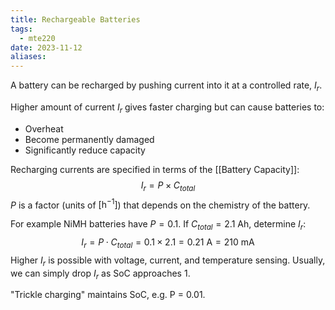 ```yaml
---
title: Rechargeable Batteries
tags:
  - mte220
date: 2023-11-12
aliases:
---
```

A battery can be recharged by pushing current into it at a controlled rate, $I_{r}$.

Higher amount of current $I_{r}$ gives faster charging but can cause batteries to:
- Overheat
- Become permanently damaged
- Significantly reduce capacity

Recharging currents are specified in terms of the [[Battery Capacity]]:
$$
I_{r} = P  \times C_{total}
$$
$P$ is a factor (units of $[\text{h}^{-1}]$) that depends on the chemistry of the battery. 

For example NiMH batteries have $P = 0.1$. If $C_{total}= 2.1 \text{ Ah}$, determine $I_{r}$:
$$
I_{r} = P \cdot C_{total} = 0.1 \times 2.1 = 0.21 \text{ A} = 210 \text{ mA}
$$
Higher $I_{r}$ is possible with voltage, current, and temperature sensing. Usually, we can simply drop $I_{r}$ as SoC approaches 1. 

"Trickle charging" maintains SoC, e.g. P = 0.01.
